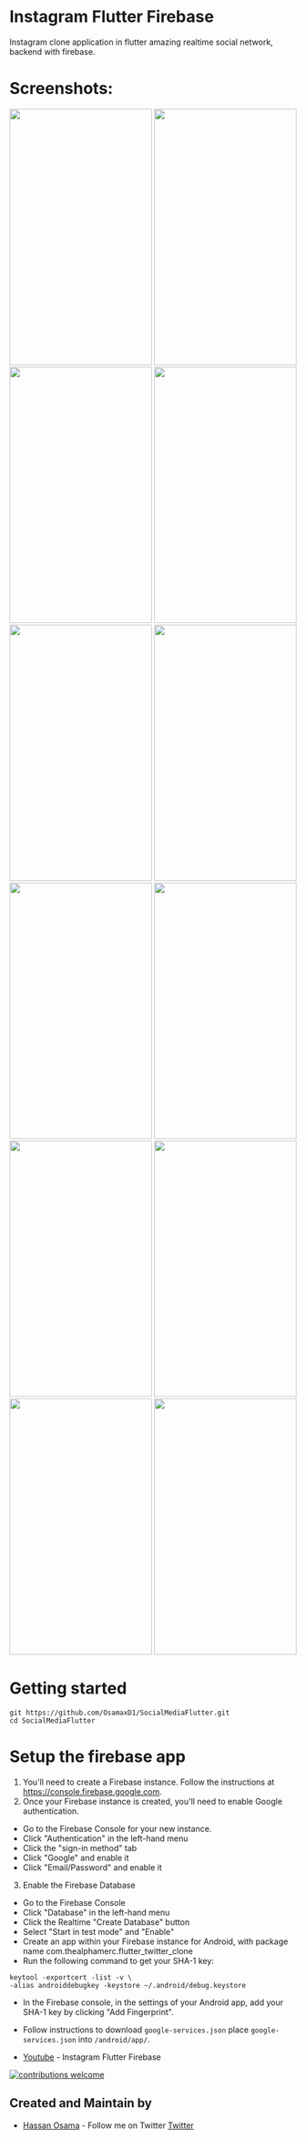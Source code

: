 # Instagram Flutter Firebase

Instagram clone application in flutter amazing realtime social network, backend with firebase.


# Screenshots:
<img src="https://github.com/OsamaxD1/SocialMediaFlutter/blob/master/assets/gitimages/insta0.JPG" height="450" width="250"> <img src="https://github.com/OsamaxD1/SocialMediaFlutter/blob/master/assets/gitimages/insta1.JPG" height="450" width="250"> <img src="https://github.com/OsamaxD1/SocialMediaFlutter/blob/master/assets/gitimages/insta2.JPG" height="450" width="250"> <img src="https://github.com/OsamaxD1/SocialMediaFlutter/blob/master/assets/gitimages/insta3.JPG" height="450" width="250"> <img src="https://github.com/OsamaxD1/SocialMediaFlutter/blob/master/assets/gitimages/insta4.JPG" height="450" width="250"> <img src="https://github.com/OsamaxD1/SocialMediaFlutter/blob/master/assets/gitimages/insta5.JPG" height="450" width="250"> <img src="https://github.com/OsamaxD1/SocialMediaFlutter/blob/master/assets/gitimages/insta6.JPG" height="450" width="250"> <img src="https://github.com/OsamaxD1/SocialMediaFlutter/blob/master/assets/gitimages/insta7.JPG" height="450" width="250"> <img src="https://github.com/OsamaxD1/SocialMediaFlutter/blob/master/assets/gitimages/insta8.JPG" height="450" width="250"> <img src="https://github.com/OsamaxD1/SocialMediaFlutter/blob/master/assets/gitimages/insta9.JPG" height="450" width="250"> <img src="https://github.com/OsamaxD1/SocialMediaFlutter/blob/master/assets/gitimages/insta10.JPG" height="450" width="250"> <img src="https://github.com/OsamaxD1/SocialMediaFlutter/blob/master/assets/gitimages/insta11.JPG" height="450" width="250">


# Getting started
```
git https://github.com/OsamaxD1/SocialMediaFlutter.git
cd SocialMediaFlutter
```

# Setup the firebase app
1. You'll need to create a Firebase instance. Follow the instructions at https://console.firebase.google.com.
2. Once your Firebase instance is created, you'll need to enable Google authentication.
* Go to the Firebase Console for your new instance.
* Click "Authentication" in the left-hand menu
* Click the "sign-in method" tab
* Click "Google" and enable it
* Click "Email/Password" and enable it
3. Enable the Firebase Database
* Go to the Firebase Console
* Click "Database" in the left-hand menu
* Click the Realtime "Create Database" button
* Select "Start in test mode" and "Enable"
* Create an app within your Firebase instance for Android, with package name com.thealphamerc.flutter_twitter_clone
* Run the following command to get your SHA-1 key:

```
keytool -exportcert -list -v \
-alias androiddebugkey -keystore ~/.android/debug.keystore
```


* In the Firebase console, in the settings of your Android app, add your SHA-1 key by clicking "Add Fingerprint".
* Follow instructions to download ```google-services.json```
place ```google-services.json``` into ```/android/app/```.

* [Youtube](https://youtu.be/3EDbg7q-o3M) - Instagram Flutter Firebase


[![contributions welcome](https://img.shields.io/badge/contributions-welcome-brightgreen.svg?style=flat)](https://github.com/OsamaxD1/SocialMediaFlutter/issues)


## Created and Maintain by
* [Hassan Osama](https://github.com/OsamaxD1) - Follow me on Twitter [Twitter](https://twitter.com/whatosama) 


